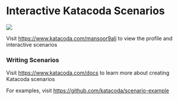 # Interactive Katacoda Scenarios

[![](http://shields.katacoda.com/katacoda/mansoor9ali/count.svg)](https://www.katacoda.com/mansoor9ali "Get your profile on Katacoda.com")

Visit https://www.katacoda.com/mansoor9ali to view the profile and interactive scenarios

### Writing Scenarios
Visit https://www.katacoda.com/docs to learn more about creating Katacoda scenarios

For examples, visit https://github.com/katacoda/scenario-example
